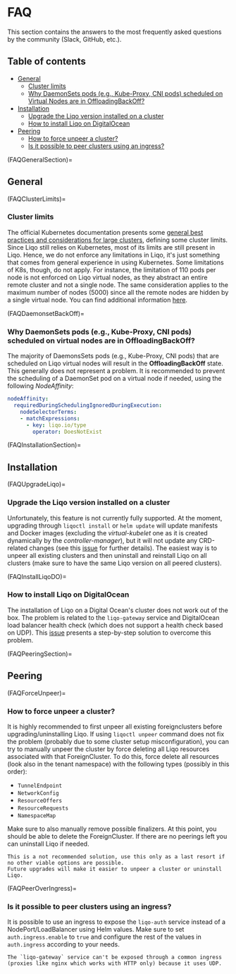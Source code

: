 # FAQ

This section contains the answers to the most frequently asked questions by the community (Slack, GitHub, etc.).

## Table of contents

* [General](FAQGeneralSection)
  * [Cluster limits](FAQClusterLimits)
  * [Why DaemonSets pods (e.g., Kube-Proxy, CNI pods) scheduled on Virtual Nodes are in OffloadingBackOff?](FAQDaemonsetBackOff)
* [Installation](FAQInstallationSection)
  * [Upgrade the Liqo version installed on a cluster](FAQUpgradeLiqo)
  * [How to install Liqo on DigitalOcean](FAQInstallLiqoDO)
* [Peering](FAQPeeringSection)
  * [How to force unpeer a cluster?](FAQForceUnpeer)
  * [Is it possible to peer clusters using an ingress?](FAQPeerOverIngress)

(FAQGeneralSection)=

## General

(FAQClusterLimits)=

### Cluster limits

The official Kubernetes documentation presents some [general best practices and considerations for large clusters](https://kubernetes.io/docs/setup/best-practices/cluster-large/), defining some cluster limits.
Since Liqo still relies on Kubernetes, most of its limits are still present in Liqo.
Hence, we do not enforce any limitations in Liqo, it's just something that comes from general experience in using Kubernetes.
Some limitations of K8s, though, do not apply.
For instance, the limitation of 110 pods per node is not enforced on Liqo virtual nodes, as they abstract an entire remote cluster and not a single node.
The same consideration applies to the maximum number of nodes (5000) since all the remote nodes are hidden by a single virtual node.
You can find additional information [here](https://github.com/liqotech/liqo/issues/1863).

(FAQDaemonsetBackOff)=

### Why DaemonSets pods (e.g., Kube-Proxy, CNI pods) scheduled on virtual nodes are in OffloadingBackOff?

The majority of DaemonsSets pods (e.g., Kube-Proxy, CNI pods) that are scheduled on Liqo virtual nodes will result in the **OffloadingBackOff** state.
This generally does not represent a problem.
It is recommended to prevent the scheduling of a DaemonSet pod on a virtual node if needed, using the following *NodeAffinity*:

```yaml
nodeAffinity:
  requiredDuringSchedulingIgnoredDuringExecution:
    nodeSelectorTerms:
    - matchExpressions:
      - key: liqo.io/type
        operator: DoesNotExist
```

(FAQInstallationSection)=

## Installation

(FAQUpgradeLiqo)=

### Upgrade the Liqo version installed on a cluster

Unfortunately, this feature is not currently fully supported.
At the moment, upgrading through `liqoctl install` or `helm update` will update manifests and Docker images (excluding the *virtual-kubelet* one as it is created dynamically by the *controller-manager*), but it will not update any CRD-related changes (see this [issue](https://github.com/liqotech/liqo/issues/1831) for further details).
The easiest way is to unpeer all existing clusters and then uninstall and reinstall Liqo on all clusters (make sure to have the same Liqo version on all peered clusters).

(FAQInstallLiqoDO)=

### How to install Liqo on DigitalOcean

The installation of Liqo on a Digital Ocean's cluster does not work out of the box.
The problem is related to the `liqo-gateway` service and DigitalOcean load balancer health check (which does not support a health check based on UDP).
This [issue](https://github.com/liqotech/liqo/issues/1668) presents a step-by-step solution to overcome this problem.

(FAQPeeringSection)=

## Peering

(FAQForceUnpeer)=

### How to force unpeer a cluster?

It is highly recommended to first unpeer all existing foreignclusters before upgrading/uninstalling Liqo.
If using `liqoctl unpeer` command does not fix the problem (probably due to some cluster setup misconfiguration), you can try to manually unpeer the cluster by force deleting all Liqo resources associated with that ForeignCluster.
To do this, force delete all resources (look also in the tenant namespace) with the following types (possibly in this order):

* `TunnelEndpoint`
* `NetworkConfig`
* `ResourceOffers`
* `ResourceRequests`
* `NamespaceMap`

Make sure to also manually remove possible finalizers.
At this point, you should be able to delete the ForeignCluster.
If there are no peerings left you can uninstall Liqo if needed.

```{warning}
This is a not recommended solution, use this only as a last resort if no other viable options are possible. 
Future upgrades will make it easier to unpeer a cluster or uninstall Liqo. 
```

(FAQPeerOverIngress)=

### Is it possible to peer clusters using an ingress?

It is possible to use an ingress to expose the `liqo-auth` service instead of a NodePort/LoadBalancer using Helm values.
Make sure to set `auth.ingress.enable` to `true` and configure the rest of the values in `auth.ingress` according to your needs.

```{admonition} Note
The `liqo-gateway` service can't be exposed through a common ingress (proxies like nginx which works with HTTP only) because it uses UDP.
```
